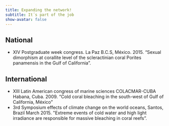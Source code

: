```yaml
---
title: Expanding the network!
subtitle: It´s part of the job
show-avatar: false
---
```


## National
 * XIV Postgraduate week congress. La Paz B.C.S, México. 2015. “Sexual dimorphism at corallite level of the scleractinian coral Porites panamensis in the Gulf of California”. 

## International 
 * XIII Latin American congress of marine sciences COLACMAR-CUBA Habana, Cuba. 2009. “Cold coral bleaching in the south-west of Gulf of California, México” 
 * 3rd Symposium effects of climate change on the world oceans, Santos, Brazil March 2015. "Extreme events of cold water and high light irradiance are responsible for massive bleaching in coral reefs”.
